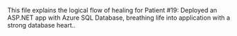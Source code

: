 This file explains the logical flow of healing for Patient #19: Deployed an ASP.NET app with Azure SQL Database, breathing life into application with a strong database heart..